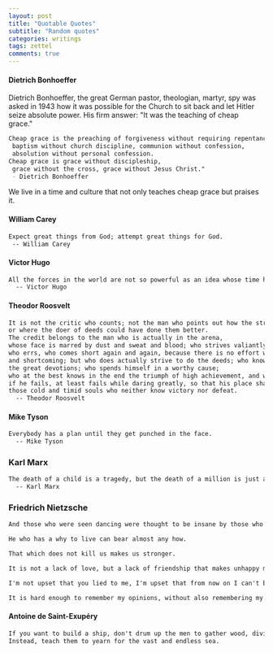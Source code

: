 ```yaml
---
layout: post
title: "Quotable Quotes"
subtitle: "Random quotes"
categories: writings
tags: zettel
comments: true
---
```

#### Dietrich Bonhoeffer
Dietrich Bonhoeffer, the great German pastor, theologian, martyr, spy was asked in 1943 how it was possible
 for the Church to sit back and let Hitler seize absolute power.
 His firm answer: "It was the teaching of cheap grace."
```markdown
Cheap grace is the preaching of forgiveness without requiring repentance,
 baptism without church discipline, communion without confession,
 absolution without personal confession.
Cheap grace is grace without discipleship,
 grace without the cross, grace without Jesus Christ."
 - Dietrich Bonhoeffer
```
We live in a time and culture that not only teaches cheap grace but praises it.

#### William Carey
```markdown
Expect great things from God; attempt great things for God.
 -- William Carey
```

#### Victor Hugo
```markdown
All the forces in the world are not so powerful as an idea whose time has come.
  -- Victor Hugo
```

#### Theodor Roosvelt
```markdown
It is not the critic who counts; not the man who points out how the strong man stumbles, 
or where the doer of deeds could have done them better. 
The credit belongs to the man who is actually in the arena, 
whose face is marred by dust and sweat and blood; who strives valiantly; 
who errs, who comes short again and again, because there is no effort without error 
and shortcoming; but who does actually strive to do the deeds; who knows great enthusiasms, 
the great devotions; who spends himself in a worthy cause; 
who at the best knows in the end the triumph of high achievement, and who at the worst, 
if he fails, at least fails while daring greatly, so that his place shall never be with 
those cold and timid souls who neither know victory nor defeat.
  -- Theodor Roosvelt
```

#### Mike Tyson
```markdown
Everybody has a plan until they get punched in the face.
  -- Mike Tyson
```

### Karl Marx
```markdown
The death of a child is a tragedy, but the death of a million is just a number.
  -- Karl Marx
```

### Friedrich Nietzsche
```markdown
And those who were seen dancing were thought to be insane by those who could not hear the music.
```

```markdown
He who has a why to live can bear almost any how.
```

```markdown
That which does not kill us makes us stronger.
```

```markdown
It is not a lack of love, but a lack of friendship that makes unhappy marriages.
```

```markdown
I'm not upset that you lied to me, I'm upset that from now on I can't believe you.
```

```markdown
It is hard enough to remember my opinions, without also remembering my reasons for them!
```

#### Antoine de Saint-Exupéry
```markdown
If you want to build a ship, don't drum up the men to gather wood, divide the work, and give orders.
Instead, teach them to yearn for the vast and endless sea.
```